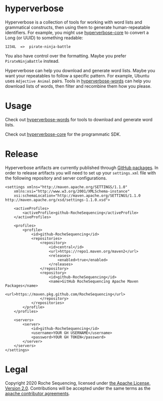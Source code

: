 # hyperverbose

Hyperverbose is a collection of tools for working with word lists and grammatical constructs, then using them to generate human-repeatable identifiers.
For example, you might use [hyperverbose-core](./hyperverbose-core) to convert a Long (or UUID) to something readable:

    1234L  =>  pirate-ninja-battle

You also have control over the formatting.
Maybe you prefer `PirateNinjaBattle` instead.

Hyperverbose can help you download and generate word lists.
Maybe you want your repeatables to follow a specific pattern.
For example, Ubuntu uses `Adjective Animal` pairs.
Tools in [hyperverbose-words](./hyperverbose-words) can help you download lists of words, then filter and recombine them how you please.

# Usage

Check out [hyperverbose-words](./hyperverbose-words) for tools to download and generate word lists.

Check out [hyperverbose-core](./hyperverbose-core) for the programmatic SDK.

# Release

Hyperverbose artifacts are currently published through [GitHub packages](https://github.com/RocheSequencing/hyperverbose/packages).
In order to release artifacts you will need to set up your `settings.xml` file with the following repository and server configurations.

```
<settings xmlns="http://maven.apache.org/SETTINGS/1.1.0"
	xmlns:xsi="http://www.w3.org/2001/XMLSchema-instance"
	xsi:schemaLocation="http://maven.apache.org/SETTINGS/1.1.0 http://maven.apache.org/xsd/settings-1.1.0.xsd">

	<activeProfiles>
		<activeProfile>github-RocheSequencing</activeProfile>
	</activeProfiles>

	<profiles>
		<profile>
			<id>github-RocheSequencing</id>
			<repositories>
				<repository>
					<id>central</id>
					<url>https://repo1.maven.org/maven2</url>
					<releases>
						<enabled>true</enabled>
					</releases>
				</repository>
				<repository>
					<id>github-RocheSequencing</id>
					<name>GitHub RocheSequencing Apache Maven Packages</name>
					<url>https://maven.pkg.github.com/RocheSequencing</url>
				</repository>
			</repositories>
		</profile>
	</profiles>

	<servers>
		<server>
			<id>github-RocheSequencing</id>
			<username>YOUR GH USERNAME</username>
			<password>YOUR GH TOKEN</password>
		</server>
	</servers>
</settings>
```

# Legal

Copyright 2020 Roche Sequencing, licensed under [the Apache License, Version 2.0](LICENSE).
Contributions will be accepted under the same terms as the [apache contributor agreements](https://www.apache.org/licenses/contributor-agreements.html).
